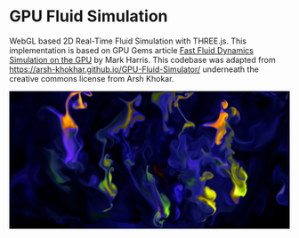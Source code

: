 # GPU Fluid Simulation

WebGL based 2D Real-Time Fluid Simulation with THREE.js. This implementation is based on GPU Gems article [Fast Fluid Dynamics Simulation on the GPU]( https://developer.download.nvidia.com/books/HTML/gpugems/gpugems_ch38.html) by Mark Harris. This codebase was adapted from https://arsh-khokhar.github.io/GPU-Fluid-Simulator/ underneath the creative commons license from Arsh Khokar. 

![Image description](./screenshot.png)